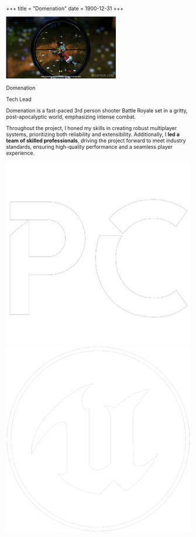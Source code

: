 +++
title = "Domenation"
date = 1900-12-31
+++

<html lang="en">
    <div class="card">
        <div class="card-visual">
            <img src="../images/domenation/animated.gif" alt="Card Image" class="card-image-left">
        </div>
        <div class="card-text">
            <p class="card-title">Domenation</p>
            <p class="card-subtitle">Tech Lead</p>
            <div class="card-description">
                <p>Domenation is a fast-paced 3rd person shooter Battle Royale set in a gritty, post-apocalyptic world, emphasizing intense combat.</p>
                <p>Throughout the project, I honed my skills in creating robust multiplayer systems, prioritizing both reliability and extensibility. Additionally, I <b>led a team of skilled professionals</b>, driving the project forward to meet industry standards, ensuring high-quality performance and a seamless player experience.</p>
            </div>
            <div class="card-logo-container">
                <img src="../images/pc_logo.png" alt="Card Engine Logo" class="card-logo">
                <img src="../images/tech/unreal_logo.png" alt="Card Engine Logo" class="card-logo">
            </div>
        </div>
    </div>
</html>
